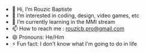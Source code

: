 - 👋 Hi, I’m Rouzic Baptiste
- 👀 I’m interested in coding, design, video games, etc
- 🌱 I’m currently learning in the MMI stream
- 📫 How to reach me : rouzicb.pro@gmail.com
- 😄 Pronouns: He/Him
- ⚡ Fun fact: I don't know what I'm going to do in life

